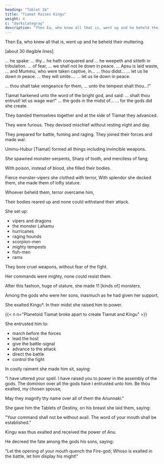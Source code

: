 ```yaml
---
heading: "Tablet 1b"
title: "Tiamat Raises Kingu"
weight: 4
c: "darkslategray"
description: "Then Ea, who knew all that is, went up and he beheld their muttering"
---
```



Then Ea, who knew all that is, went up and he beheld their muttering.

[about 30 illegible lines]

... he spake:
... thy... he hath conquered and
... he weepeth and sitteth in tribulation.
... of fear,
... we shall not lie down in peace.
... Apsu is laid waste,
... and Mummu, who were taken captive, in...
... thou didst...
... let us lie down in peace.
... they will smite....
... let us lie down in peace.

... thou shalt take vengeance for them,
... unto the tempest shalt thou...!"

Tiamat harkened unto the word of the bright god, and said:
... shalt thou entrust! let us wage war!"
... the gods in the midst of...
... for the gods did she create.

They banded themselves together and at the side of Tiamat they advanced.

They were furious. They devised mischief without resting night and day.

They prepared for battle, fuming and raging. They joined their forces and made war.

Ummu-Hubur [Tiamat] formed all things including invincible weapons.

She spawned monster-serpents, Sharp of tooth, and merciless of fang;

With poison, instead of blood, she filled their bodies.

Fierce monster-vipers she clothed with terror, With splendor she decked them, she made them of lofty stature. 

Whoever beheld them, terror overcame him,

Their bodies reared up and none could withstand their attack.

She set up:
- vipers and dragons
- the monster Lahamu
- hurricanes
- raging hounds
- scorpion-men
- mighty tempests
- fish-men
- rams

They bore cruel weapons, without fear of the fight.

Her commands were mighty, none could resist them.

After this fashion, huge of stature, she made 11 [kinds of] monsters.

Among the gods who were her sons, inasmuch as he had given her support,

She exalted Kingu*. In their midst she raised him to power.

{{< n n="Planetoid Tiamat broke apart to create Tiamat and Kingu" >}}

She entrusted him to:
- march before the forces
- lead the host
- give the battle-signal
- advance to the attack
- direct the battle
- control the fight


In costly raiment she made him sit, saying:

"I have uttered your spell. I have raised you to power in the assembly of the gods. The dominion over all the gods have I entrusted unto him. Be thou exalted, my chosen spouse,

May they magnify thy name over all of them the Anunnaki."


She gave him the Tablets of Destiny, on his breast she laid them, saying:

"Your command shall not be without avail. The word of your mouth shall be established."

Kingu was thus exalted and received the power of Anu.

He decreed the fate among the gods his sons, saying:

"Let the opening of your mouth quench the Fire-god; Whoso is exalted in the battle, let him display his might!"
